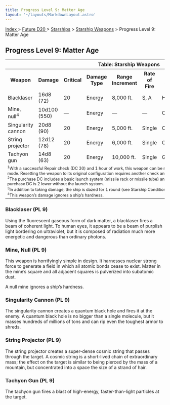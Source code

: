 ```yaml
---
title: Progress Level 9: Matter Age
layout: '~/layouts/MarkdownLayout.astro'
---
```


[ Index ](/) > [ Future D20 ](/future.d20.srd) > [Starships](/future.d20.srd/starships) > [Starship Weapons](/future.d20.srd/starships/starship) > Progress Level 9: Matter Age

## Progress Level 9: Matter Age


<table> <tr><th colspan="9">Table: Starship Weapons</th></tr> <tr><th>Weapon</th><th>Damage</th><th>Critical</th><th>Damage Type</th><th>Range Increment</th><th>Rate of Fire</th><th>Minimum Ship Size</th><th>Purchase DC</th><th>Restriction</th></tr> <tr><td>Blacklaser</td><td>16d8 (72)</td><td>20</td><td>Energy</td><td>8,000 ft.</td><td>S, A</td><td>Huge</td><td>50</td><td>Mil (+3)</td></tr> <tr class="shaded"><td>Mine, null<sup>4</sup></td><td>10d100 (550)</td><td>—</td><td>Energy</td><td>—</td><td>—</td><td>Colossal</td><td>53</td><td>Mil (+3)</td></tr> <tr><td>Singularity cannon</td><td>20d8 (90)</td><td>20</td><td>Energy</td><td>5,000 ft.</td><td>Single</td><td>Colossal</td><td>53</td><td>Mil (+3)</td></tr> <tr class="shaded"><td>String projector</td><td>12d12 (78)</td><td>20</td><td>Energy</td><td>6,000 ft.</td><td>Single</td><td>Colossal</td><td>54</td><td>Mil (+3)</td></tr> <tr><td>Tachyon gun</td><td>14d8 (63)</td><td>20</td><td>Energy</td><td>10,000 ft.</td><td>Single</td><td>Gargantuan</td><td>52</td><td>Mil (+3)</td></tr> <tr><td colspan="9" style="text-align: left; font-size: .8em;"> <sup>1</sup>With a successful Repair check (DC 30) and 1 hour of work, this weapon can be modified for semiautomatic or automatic fire mode. Resetting the weapon to its original configuration requires another check and another hour of labor.<br/> <sup>2</sup>The purchase DC includes a basic launch system (missile rack or missile tube) and eight missiles with warheads. The purchase DC is 2 lower without the launch system.<br/> <sup>3</sup>In addition to taking damage, the ship is dazed for 1 round (see Starship Condition Summary).<br/> <sup>4</sup>This weapon’s damage ignores a ship’s hardness.<br/> </td></tr> </table>


### Blacklaser (PL 9)

Using the fluorescent gaseous form of dark matter, a blacklaser fires a beam
of coherent light. To human eyes, it appears to be a beam of purplish light
bordering on ultraviolet, but it is composed of radiation much more energetic
and dangerous than ordinary photons.

### Mine, Null (PL 9)

This weapon is horrifyingly simple in design. It harnesses nuclear strong
force to generate a field in which all atomic bonds cease to exist. Matter in
the mine’s square and all adjacent squares is pulverized into subatomic dust.

A null mine ignores a ship’s hardness.

### Singularity Cannon (PL 9)

The singularity cannon creates a quantum black hole and fires it at the enemy.
A quantum black hole is no bigger than a single molecule, but it masses
hundreds of millions of tons and can rip even the toughest armor to shreds.

### String Projector (PL 9)

The string projector creates a super-dense cosmic string that passes through
the target. A cosmic string is a short-lived chain of extraordinary mass; the
effect on the target is similar to being pierced by the mass of a mountain,
but concentrated into a space the size of a strand of hair.

### Tachyon Gun (PL 9)

The tachyon gun fires a blast of high-energy, faster-than-light particles at
the target.

